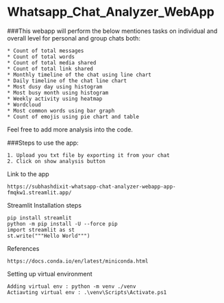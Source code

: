 # Whatsapp_Chat_Analyzer_WebApp


###This webapp will perform the below mentiones tasks on individual and overall level for personal and group chats both:
```
* Count of total messages
* Count of total words
* Count of total media shared
* Count of total link shared
* Monthly timeline of the chat using line chart
* Daily timeline of the chat line chart
* Most dusy day using histogram
* Most busy month using histogram
* Weekly activity using heatmap
* Wordcloud
* Most common words using bar graph
* Count of emojis using pie chart and table
```
Feel free to add more analysis into the code.

###Steps to use the app:
```
1. Upload you txt file by exporting it from your chat
2. Click on show analysis button 
```
Link to the app 
```
https://subhashdixit-whatsapp-chat-analyzer-webapp-app-fmqkw1.streamlit.app/
```

Streamlit Installation steps
```
pip install streamlit
python -m pip install -U --force pip
import streamlit as st
st.write("""Hello World""")
````
References
````
https://docs.conda.io/en/latest/miniconda.html
````
Setting up virtual environment
```
Adding virtual env : python -m venv ./venv
Actiavting virtual env : .\venv\Scripts\Activate.ps1
```
